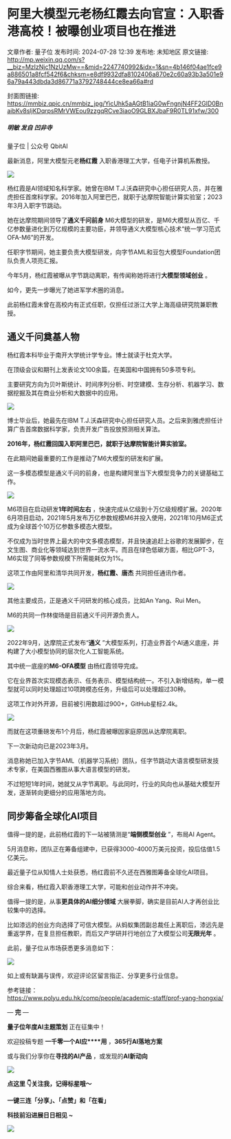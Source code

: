 # 阿里大模型元老杨红霞去向官宣：入职香港高校！被曝创业项目也在推进

文章作者: 量子位
发布时间: 2024-07-28 12:39
发布地: 未知地区
原文链接: http://mp.weixin.qq.com/s?__biz=MzIzNjc1NzUzMw==&mid=2247740992&idx=1&sn=4b146f04ae1fce9a886501a8fcf542f6&chksm=e8df9932dfa8102406a870e2c60a93b3a501e96a79a443dbda3d86771a3792748444ce8ea66a#rd

封面图链接: https://mmbiz.qpic.cn/mmbiz_jpg/YicUhk5aAGtB1iaG0wFngnjN4FF2GlD0BnaibKv8sljKDqrpsRMrVWEou9zzgqRCve3iaoO9GLBXJbaF9R0TL91xfw/300

##### 明敏 发自 凹非寺  
量子位 | 公众号 QbitAI

最新消息，阿里大模型元老**杨红霞** 入职香港理工大学，任电子计算机系教授。

![](https://mmbiz.qpic.cn/mmbiz_png/YicUhk5aAGtB1iaG0wFngnjN4FF2GlD0Bn4EsxibkC2ngx7SfXEqORoV4twZleUbSWS6iakicBfxh9ICPLIvqExFwFw/640?wx_fmt=png&from=appmsg)

杨红霞是AI领域知名科学家。她曾在IBM
T.J.沃森研究中心担任研究人员，并在雅虎担任首席科学家。2016年加入阿里巴巴，就职于达摩院智能计算实验室；2023年3月入职字节跳动。

她在达摩院期间领导了**通义千问前身**
M6大模型的研发，是M6大模型从百亿、千亿参数量进化到万亿规模的主要功臣，并领导通义大模型核心技术“统一学习范式OFA-M6”的开发。

任职字节期间，她主要负责大模型研发，向字节AML和豆包大模型Foundation团队负责人项亮汇报。

今年5月，杨红霞被曝从字节跳动离职，有传闻称她将进行**大模型领域创业** 。

如今，更先一步曝光了她进军学术圈的消息。

此前杨红霞未曾在高校内有正式任职，仅担任过浙江大学上海高级研究院兼职教授。

## 通义千问奠基人物

杨红霞本科毕业于南开大学统计学专业。博士就读于杜克大学。

在顶级会议和期刊上发表论文100余篇，在美国和中国拥有50多项专利。

主要研究方向为贝叶斯统计、时间序列分析、时空建模、生存分析、机器学习、数据挖掘及其在商业分析和大数据中的应用。

![](https://mmbiz.qpic.cn/mmbiz_png/YicUhk5aAGtB1iaG0wFngnjN4FF2GlD0BnfSiciaribwdNCTsqGfh9efyibPdccI6KbQLpkpTsTgkNlN2eIWfWSCca3g/640?wx_fmt=png&from=appmsg)

博士毕业后，她最先在IBM T.J.沃森研究中心担任研究人员。之后来到雅虎担任计算广告首席数据科学家，负责开发广告投放预测相关算法。

**2016年，杨红霞回国入职阿里巴巴，就职于达摩院智能计算实验室。**

在此期间她最重要的工作是推动了M6大模型的研发和扩展。

这一多模态模型是通义千问的前身，也是构建阿里当下大模型竞争力的关键基础工作。

![](https://mmbiz.qpic.cn/mmbiz_jpg/YicUhk5aAGtB1iaG0wFngnjN4FF2GlD0BnnIQmQJZnqWHokRetZoPExTT9adIm8UDTS6b5iaNNiazibeuXaCfZiacHxQ/640?wx_fmt=jpeg)

M6项目在启动研发**1年时间左右**
，快速完成从亿级到十万亿级规模扩展。2020年6月项目启动，2021年5月发布万亿参数规模M6并投入使用，2021年10月M6正式成为全球首个10万亿参数多模态大模型。

不仅成为当时世界上最大的中文多模态模型，并且快速追赶上谷歌的发展脚步，在文生图、商业化等领域达到世界一流水平。而且在绿色低碳方面，相比GPT-3，M6实现了同等参数规模下所需能耗仅为1%。

这项工作由阿里和清华共同开发，**杨红霞、唐杰** 共同担任通讯作者。

![](https://mmbiz.qpic.cn/mmbiz_png/YicUhk5aAGtB1iaG0wFngnjN4FF2GlD0BnqhHibkwmdqiacyxiaEPtvF0adibZxibxUdedKia0rV3mZ1KlKlmZ4ngk2BZA/640?wx_fmt=png&from=appmsg)

其他主要成员，正是通义千问研发的核心成员，比如An Yang、Rui Men。

M6的共同一作林俊旸是目前通义千问开源负责人。

![](https://mmbiz.qpic.cn/mmbiz_png/YicUhk5aAGtB1iaG0wFngnjN4FF2GlD0BnTpBUDUIGkZQFhuKObYzvYHc6tXwIOnRlETdgTSkibTZve2TMjEmvl6Q/640?wx_fmt=png&from=appmsg)

2022年9月，达摩院正式发布“**通义** ”大模型系列，打造业界首个AI通义底座，并构建了大小模型协同的层次化人工智能系统。

其中统一底座的**M6-OFA模型** 由杨红霞领导完成。

它在业界首次实现模态表示、任务表示、模型结构统一。不引入新增结构，单一模型就可以同时处理超过10项跨模态任务，升级后可以处理超过30种。

这项工作对外开源，目前被引用数超过900+，GitHub星标2.4k。

![](https://mmbiz.qpic.cn/mmbiz_png/YicUhk5aAGtB1iaG0wFngnjN4FF2GlD0BnQfD0kdJ0PsiakxCBKvO7SW4ZLsydicbKbf7FBqicrJTKSqLmM8D6lftSw/640?wx_fmt=png&from=appmsg)

而就在这项重磅发布1个月后，杨红霞被曝因家庭原因从达摩院离职。

下一次新动向已是2023年3月。

消息称她已加入字节AML（机器学习系统）团队，任字节跳动大语言模型研发技术专家，在美国西雅图从事大语言模型的研发。

不过短短1年时间，她就又从字节离职。与此同时，行业的风向也从基础大模型开发，逐渐转向更细分的应用落地方向。

## 同步筹备全球化AI项目

值得一提的是，此前杨红霞的下一站被猜测是“**端侧模型创业** ”，布局AI Agent。

5月消息称，团队正在筹备组建中，已获得3000-4000万美元投资，投后估值1.5亿美元。

最近量子位从知情人士处获悉，杨红霞前不久还在西雅图筹备全球化AI项目。

综合来看，杨红霞入职香港理工大学，可能和创业动作并不冲突。

值得一提的是，从事**更具体的AI细分领域** 大展拳脚，确实是目前AI人才再创业比较集中的选择。

比如漆远的创业方向选择了可信大模型。从蚂蚁集团副总裁任上离职后，漆远先是重返学界，在复旦担任教职，而后又产学研并行地创立了大模型公司**无限光年** 。

此前，量子位从市场获悉更多消息如下：

![](https://mmbiz.qpic.cn/mmbiz_png/YicUhk5aAGtB1iaG0wFngnjN4FF2GlD0BnmfWsFG7WV1WvfOCiaK8hhMrFRazSFTm7o3AjDxicGVtlYSu3FCibPWibzg/640?wx_fmt=png&from=appmsg)

如上或有缺漏与误传，欢迎评论区留言指正、分享更多行业信息。

参考链接：  
https://www.polyu.edu.hk/comp/people/academic-staff/prof-yang-hongxia/

— **完** —

**量子位年度AI主题策划** 正在征集中！

欢迎投稿专题 **一千零一个AI应****用** ，**365行AI落地方案**

或与我们分享你在**寻找的AI产品** ，或发现的**AI新动向**

![](https://mmbiz.qpic.cn/mmbiz_png/YicUhk5aAGtDpTavEwUl8aOlFLGHaPnaKXJcMUeJtGXVLliac6P6XxYHIKhnz0NPUgVvlrXAvJC33ibh8aYDdyudA/640?wx_fmt=png&from=appmsg)

  

**点这里 👇关注我，记得标星哦～**

**一键三连「分享」、「点赞」和「在看」**

**科技前沿进展日日相见 ~**

![](https://mmbiz.qpic.cn/mmbiz_svg/g9RQicMD01M0tYoRQT2cMQRmPS5ZDyrrfzeksiay90KaDzlGBH61icqHxmgFKfvfXtVuwTHV740CDLAaXU1LIfZyoJEpYKcRIiaE/640?wx_fmt=svg)

  

